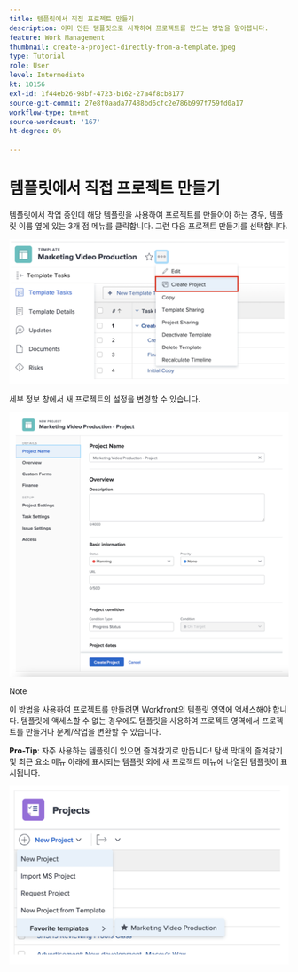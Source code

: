 ```yaml
---
title: 템플릿에서 직접 프로젝트 만들기
description: 이미 만든 템플릿으로 시작하여 프로젝트를 만드는 방법을 알아봅니다.
feature: Work Management
thumbnail: create-a-project-directly-from-a-template.jpeg
type: Tutorial
role: User
level: Intermediate
kt: 10156
exl-id: 1f44eb26-98bf-4723-b162-27a4f8cb8177
source-git-commit: 27e8f0aada77488bd6cfc2e786b997f759fd0a17
workflow-type: tm+mt
source-wordcount: '167'
ht-degree: 0%

---
```


# 템플릿에서 직접 프로젝트 만들기

템플릿에서 작업 중인데 해당 템플릿을 사용하여 프로젝트를 만들어야 하는 경우, 템플릿 이름 옆에 있는 3개 점 메뉴를 클릭합니다. 그런 다음 프로젝트 만들기를 선택합니다.

![메뉴에서 프로젝트 만들기 옵션](assets/direct-template-01.png)

세부 정보 창에서 새 프로젝트의 설정을 변경할 수 있습니다.

![프로젝트 만들기 페이지](assets/direct-template-02.png)

>[!NOTE]
>
>이 방법을 사용하여 프로젝트를 만들려면 Workfront의 템플릿 영역에 액세스해야 합니다. 템플릿에 액세스할 수 없는 경우에도 템플릿을 사용하여 프로젝트 영역에서 프로젝트를 만들거나 문제/작업을 변환할 수 있습니다.

**Pro-Tip**: 자주 사용하는 템플릿이 있으면 즐겨찾기로 만듭니다! 탐색 막대의 즐겨찾기 및 최근 요소 메뉴 아래에 표시되는 템플릿 외에 새 프로젝트 메뉴에 나열된 템플릿이 표시됩니다.

![새 프로젝트 즐겨찾기 템플릿](assets/direct-template-03.png)
